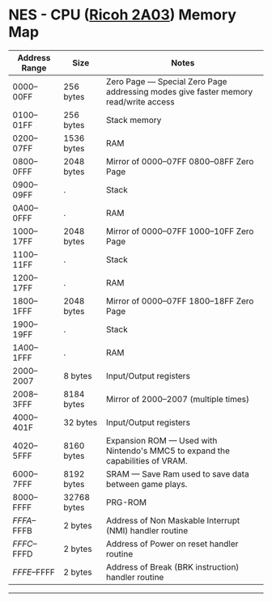 # NES - CPU ([Ricoh 2A03](https://en.wikipedia.org/wiki/Ricoh_2A03)) Memory Map

Address Range | Size           | Notes                                                                                |
--------------|----------------|--------------------------------------------------------------------------------------|
$0000–$00FF	  | 256 bytes      | Zero Page — Special Zero Page addressing modes give faster memory read/write access  |
$0100–$01FF	  | 256 bytes	     | Stack memory |
$0200–$07FF	  | 1536 bytes	   | RAM |
$0800–$0FFF	  | 2048 bytes	   | Mirror of $0000–$07FF	$0800–$08FF Zero Page |
$0900–$09FF   | .              | Stack |
$0A00–$0FFF   | .              | RAM   |
$1000–$17FF	  | 2048 bytes     | Mirror of $0000–$07FF	$1000–$10FF Zero Page |
$1100–$11FF   | .              | Stack |
$1200–$17FF   | .              | RAM   |
$1800–$1FFF	  | 2048 bytes     | Mirror of $0000–$07FF	$1800–$18FF Zero Page |
$1900–$19FF   | .              | Stack |
$1A00–$1FFF   | .              | RAM   |
$2000–$2007	  | 8 bytes	       | Input/Output registers |
$2008–$3FFF	  | 8184 bytes     | Mirror of $2000–$2007 (multiple times) |
$4000–$401F	  | 32 bytes	     | Input/Output registers                 |
$4020–$5FFF	  | 8160 bytes     | Expansion ROM — Used with Nintendo's MMC5 to expand the capabilities of VRAM. |
$6000–$7FFF  	| 8192 bytes     | SRAM — Save Ram used to save data between game plays. |
$8000–$FFFF	  | 32768 bytes    | PRG-ROM|
$FFFA–$FFFB	  | 2 bytes        | Address of Non Maskable Interrupt (NMI) handler routine |
$FFFC–$FFFD	  | 2 bytes        | Address of Power on reset handler routine |
$FFFE–$FFFF	  | 2 bytes	       | Address of Break (BRK instruction) handler routine |

------------------------------------------------------------------------------------------------------------------------------------------------

